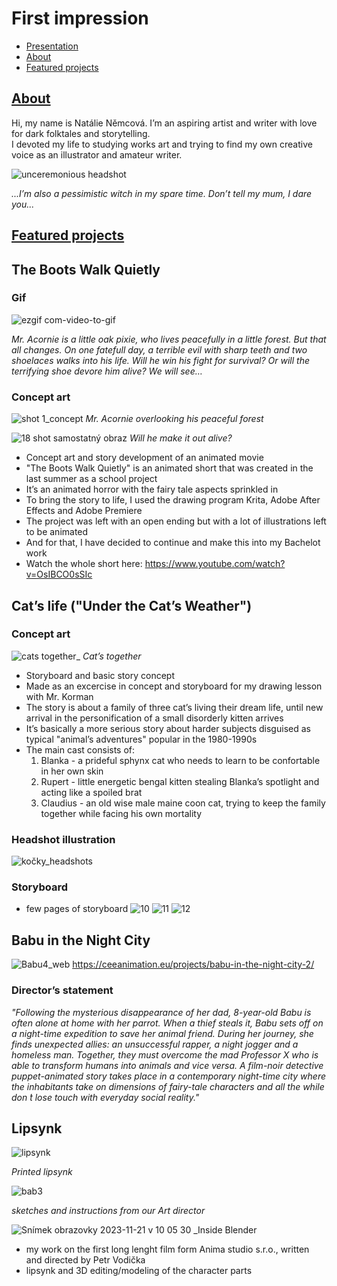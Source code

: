 # First impression

- [Presentation](Presentation.md)
- [About](About.md)
- [Featured projects](FeaturedProjects.md)

## [About](About.md)

Hi, my name is Natálie Němcová. 
I’m an aspiring artist and writer with love for dark folktales and storytelling.  
I devoted my life to studying works art and trying to find my own creative voice as an illustrator and amateur writer.

![unceremonious headshot](https://github.com/NatNight99/02-first_impression/assets/129601977/1501c6c7-d977-4770-a66a-f009901af6c1)


_...I’m also a pessimistic witch in my spare time. Don’t tell my mum, I dare you..._ 

## [Featured projects](FeaturedProjects.md)

## The Boots Walk Quietly

### Gif 
![ezgif com-video-to-gif](https://github.com/NatNight99/02-first_impression/assets/129601977/dd2e8464-3855-4fbc-87f5-d8f196553c54) 

_Mr. Acornie is a little oak pixie, who lives peacefully in a little forest. But that all changes. On one fatefull day, a terrible evil with sharp teeth and two shoelaces walks into his life. Will he win his fight for survival? Or will the terrifying shoe devore him alive? We will see…_

### Concept art

![shot 1_concept](https://github.com/NatNight99/02-first_impression/assets/129601977/ef5035d0-b4fe-4910-96e4-8385ee682e1b) 
_Mr. Acornie overlooking his peaceful forest_

![18 shot samostatný obraz](https://github.com/NatNight99/02-first_impression/assets/129601977/fa6088f1-9c71-4ea3-82c0-63e4530173fd)
_Will he make it out alive?_

- Concept art and story development of an animated movie
- "The Boots Walk Quietly" is an animated short that was created in the last summer as a school project
- It’s an animated horror with the fairy tale aspects sprinkled in
- To bring the story to life, I used the drawing program Krita, Adobe After Effects and Adobe Premiere 
- The project was left with an open ending but with a lot of illustrations left to be animated
- And for that, I have decided to continue and make this into my Bachelot work
- Watch the whole short here: https://www.youtube.com/watch?v=OsIBCO0sSIc


## Cat’s life ("Under the Cat’s Weather")

### Concept art
![cats together_](https://github.com/NatNight99/02-first_impression/assets/129601977/47fa7b3d-30c6-4a9e-bf89-ef60d146cf14) 
_Cat’s together_

- Storyboard and basic story concept
- Made as an excercise in concept and storyboard for my drawing lesson with Mr. Korman 
- The story is about a family of three cat’s living their dream life, until new arrival in the personification of a small disorderly kitten arrives
- It’s basically a more serious story about harder subjects disguised as typical "animal’s adventures" popular in the 1980-1990s
- The main cast consists of:
  1. Blanka - a prideful sphynx cat who needs to learn to be confortable in her own skin
  2. Rupert - little energetic bengal kitten stealing Blanka’s spotlight and acting like a spoiled brat
  3. Claudius - an old wise male maine coon cat, trying to keep the family together while facing his own mortality
 
### Headshot illustration
![kočky_headshots](https://github.com/NatNight99/02-first_impression/assets/129601977/56302a25-05de-4409-a946-1d914d1b54fe) 

### Storyboard 
- few pages of storyboard 
![10](https://github.com/NatNight99/02-first_impression/assets/129601977/b0d17207-4bb7-4ab4-97a2-5672d0cdc6cd)
![11](https://github.com/NatNight99/02-first_impression/assets/129601977/a2d2c0b8-915e-4e97-822c-2533eea8cc28)
![12](https://github.com/NatNight99/02-first_impression/assets/129601977/c1ef20a1-43f8-4323-ab38-7d2d95eb2833)
 
     
## Babu in the Night City 

![Babu4_web](https://github.com/NatNight99/02-first_impression/assets/129601977/bc2eb208-707b-49df-8bd5-17ed8e0d15e2) 
https://ceeanimation.eu/projects/babu-in-the-night-city-2/ 

### Director’s statement
_"Following the mysterious disappearance of her dad, 8-year-old Babu is often alone at home with her parrot. When a thief steals it, Babu sets off on a night-time expedition to save her animal friend. During her journey, she finds unexpected allies: an unsuccessful rapper, a night jogger and a homeless man. Together, they must overcome the mad Professor X who is able to transform humans into animals and vice versa. A film-noir detective puppet-animated story takes place in a contemporary night-time city where the inhabitants take on dimensions of fairy-tale characters and all the while don ́t lose touch with everyday social reality."_ 

## Lipsynk

![lipsynk](https://github.com/NatNight99/02-first_impression/assets/129601977/cdc307df-1e9f-4d85-8aa0-f978ce00a73f) 

_Printed lipsynk_

![bab3](https://github.com/NatNight99/02-first_impression/assets/129601977/992fbbd9-b85c-4a95-b37e-890f25883b06)

_sketches and instructions from our Art director_ 

![Snímek obrazovky 2023-11-21 v 10 05 30](https://github.com/NatNight99/02-first_impression/assets/129601977/783b3925-bc63-4216-819f-65afe683e554)
_Inside Blender


- my work on the first long lenght film form Anima studio s.r.o., written and directed by Petr Vodička
- lipsynk and 3D editing/modeling of the character parts 
